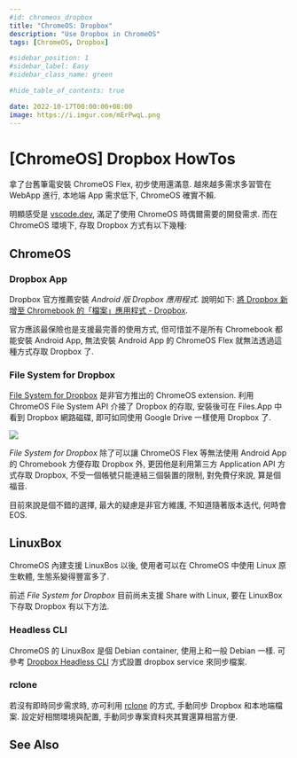 ```yaml
---
#id: chromeos_dropbox
title: "ChromeOS: Dropbox"
description: "Use Dropbox in ChromeOS"
tags: [ChromeOS, Dropbox]

#sidebar_position: 1
#sidebar_label: Easy
#sidebar_class_name: green

#hide_table_of_contents: true

date: 2022-10-17T00:00:00+08:00
image: https://i.imgur.com/mErPwqL.png
---
```


[ChromeOS] Dropbox HowTos
=========================

拿了台舊筆電安裝 ChromeOS Flex, 初步使用還滿意. 
越來越多需求多習管在 WebApp 進行, 本地端 App 需求低下, ChromeOS 確實不賴.

明顯感受是 [vscode.dev](https://vscode.dev), 滿足了使用 ChromeOS 時偶爾需要的開發需求.
而在 ChromeOS 環境下, 存取 Dropbox 方式有以下幾種:


ChromeOS
--------

### Dropbox App ###

Dropbox 官方推薦安裝 _Android 版 Dropbox 應用程式_.
說明如下: [將 Dropbox 新增至 Chromebook 的「檔案」應用程式 - Dropbox](https://help.dropbox.com/zh-tw/integrations/google-files-app).

官方應該最保險也是支援最完善的使用方式, 但可惜並不是所有 Chromebook 都能安裝 Android App,
無法安裝 Android App 的 ChromeOS Flex 就無法透過這種方式存取 Dropbox 了.

### File System for Dropbox ###

[File System for Dropbox](https://chrome.google.com/webstore/detail/file-system-for-dropbox/hlffpaajmfllggclnjppbblobdhokjhe?utm_source=chrome-app-launcher)
是非官方推出的 ChromeOS extension. 
利用 ChromeOS File System API 介接了 Dropbox 的存取, 安裝後可在 Files.App 中看到 Dropbox 網路磁碟, 即可如同使用 Google Drive 一樣使用 Dropbox 了.

![](https://lh3.googleusercontent.com/pw/AL9nZEVtofIuS_MOrk6y6a2RHGcjM-F457epHztjeGVas-8q2InC0JcPlmjHLHy-HFm7mCUdEahhV9XhrOXqI4t-jGxB9xh0B9yizZ62Lpy3lStJa8XUF_iLdvEjGOt5p0w--_QWbTwwHKFhXo7cX3ccjSWRRQ=w896-no?authuser=0)

_File System for Dropbox_ 除了可以讓 ChromeOS Flex 等無法使用 Android App 的 Chromebook 方便存取 Dropbox 外,
更因他是利用第三方 Application API 方式存取 Dropbox, 不受一個帳號只能連結三個裝置的限制, 
對免費仔來說, 算是個福音.

目前來說是個不錯的選擇, 最大的疑慮是非官方維護, 不知道隨著版本迭代, 何時會 EOS.


LinuxBox
--------

ChromeOS 內建支援 LinuxBos 以後, 使用者可以在 ChromeOS 中使用 Linux 原生軟體, 生態系變得豐富多了.

前述 _File System for Dropbox_ 目前尚未支援 Share with Linux, 要在 LinuxBox 下存取 Dropbox 有以下方法.

### Headless CLI ###

ChromeOS 的 LinuxBox 是個 Debian container, 使用上和一般 Debian 一樣.
可參考 [Dropbox Headless CLI](dropbox_headless-cli.md) 方式設置 dropbox service 來同步檔案.

### rclone ###

若沒有即時同步需求時, 亦可利用 [rclone](../cli/rclone_dropbox.md) 的方式, 手動同步 Dropbox 和本地端檔案.
設定好相關環境與配置, 手動同步專案資料夾其實還算相當方便.


See Also
--------
